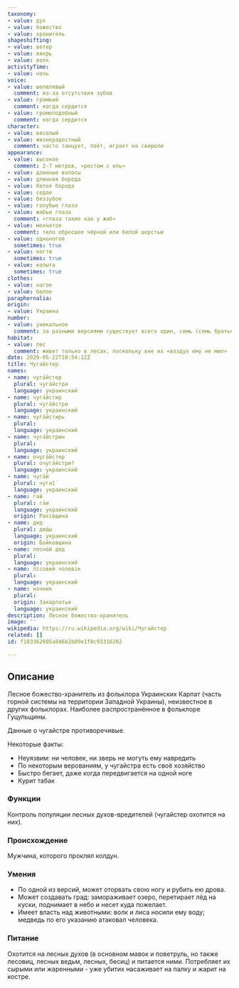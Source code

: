 ```yaml
---
taxonomy:
- value: дух
- value: божество
- value: хранитель
shapeshifting:
- value: ветер
- value: вихрь
- value: волк
activityTime:
- value: ночь
voice:
- value: шепелявый
  comment: из-за отсутствия зубов
- value: громкий
  comment: когда сердится
- value: громоподобный
  comment: когда сердится
character:
- value: веселый
- value: жизнерадостный
  comment: часто танцует, поёт, играет на свирели
appearance:
- value: высокое
  comment: 2-7 метров, «ростом с ель»
- value: длинные волосы
- value: длинная борода
- value: белая борода
- value: седое
- value: беззубое
- value: голубые глаза
- value: жабьи глаза
  comment: «глаза такие как у жаб»
- value: мохнатое
  comment: тело обросшее чёрной или белой шерстью
- value: одноногое
  sometimes: true
- value: когти
  sometimes: true
- value: копыта
  sometimes: true
clothes:
- value: нагое
- value: белое
paraphernalia:
origin:
- value: Украина
number:
- value: уникальное
  comment: за разными версиями существует всего один, семь (семь братьев), или несколько (3-4) особей
habitat:
- value: лес
  comment: живет только в лесах, поскольку вне их «воздух ему не мил»
date: 2020-05-22T10:54:12Z
title: Чугайстер
names:
- name: чуга́йстер
  plural: чуга́йстри
  language: украинский
- name: чуга́йстир
  plural: чуга́йстри
  language: украинский
- name: чуга́йстирь
  plural:
  language: украинский
- name: чуга́йстрин
  plural:
  language: украинский
- name: очуга́йстер
  plural: очуга́йстри?
  language: украинский
- name: чуга́й
  plural: чугаї́
  language: украинский
- name: гай
  plural: га́и
  language: украинский
  origin: Рахівщина
- name: дид
  plural: дид́ы
  language: украинский
  origin: Бойковщина
- name: лесной дед
  plural: 
  language: украинский
- name: лісовий чоловік
  plural: 
  language: украинский
- name: ночник
  plural: 
  origin: Закарпатье
  language: украинский
description: Лесное божество-хранитель
image: ''
wikipedia: https://ru.wikipedia.org/wiki/Чугайстер
related: []
id: f183362605a846b2b09e1f0c93316262

---
```

## Описание

Лесное божество-хранитель из фольклора Украинских Карпат (часть горной системы на территории Западной Украины), неизвестное в других фольклорах. Наиболее распространённое в фольклоре Гуцульщины.

Данные о чугайстре противоречивые.

Некоторые факты:
- Неуязвим: ни человек, ни зверь не могуть ему навредить
- По некоторым верованиям, у чугайстра есть своё хозяйство
- Быстро бегает, даже когда передвигается на одной ноге
- Курит табак

### Функции

Контроль популяции лесных духов-вредителей (чугайстер охотится на них).

### Происхождение

Мужчина, которого проклял колдун.

### Умения

- По одной из версий, может оторвать свою ногу и рубить ею дрова.
- Может создавать град: замораживает озеро, перетирает лёд на куски, поднимает в небо и несет куда пожелает.
- Имеет власть над животными: волк и лиса носили ему воду; медведь по его указанию атаковал человека.

### Питание

Охотится на лесных духов (в основном мавок и поветруль, но также лесовиц, лесных ведьм, лесных, бесиц) и питается ними. Потребляет их сырыми или жаренными - уже убитих насаживает на палку и жарит на костре.
